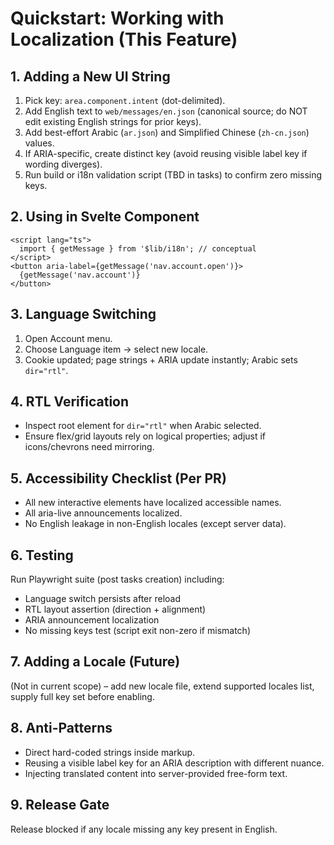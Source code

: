 # Quickstart: Working with Localization (This Feature)

## 1. Adding a New UI String
1. Pick key: `area.component.intent` (dot-delimited).
2. Add English text to `web/messages/en.json` (canonical source; do NOT edit existing English strings for prior keys).
3. Add best-effort Arabic (`ar.json`) and Simplified Chinese (`zh-cn.json`) values.
4. If ARIA-specific, create distinct key (avoid reusing visible label key if wording diverges).
5. Run build or i18n validation script (TBD in tasks) to confirm zero missing keys.

## 2. Using in Svelte Component
```
<script lang="ts">
  import { getMessage } from '$lib/i18n'; // conceptual
</script>
<button aria-label={getMessage('nav.account.open')}>
  {getMessage('nav.account')}
</button>
```

## 3. Language Switching
1. Open Account menu.
2. Choose Language item → select new locale.
3. Cookie updated; page strings + ARIA update instantly; Arabic sets `dir="rtl"`.

## 4. RTL Verification
- Inspect root element for `dir="rtl"` when Arabic selected.
- Ensure flex/grid layouts rely on logical properties; adjust if icons/chevrons need mirroring.

## 5. Accessibility Checklist (Per PR)
- All new interactive elements have localized accessible names.
- All aria-live announcements localized.
- No English leakage in non-English locales (except server data).

## 6. Testing
Run Playwright suite (post tasks creation) including:
- Language switch persists after reload
- RTL layout assertion (direction + alignment)
- ARIA announcement localization
- No missing keys test (script exit non-zero if mismatch)

## 7. Adding a Locale (Future)
(Not in current scope) – add new locale file, extend supported locales list, supply full key set before enabling.

## 8. Anti-Patterns
- Direct hard-coded strings inside markup.
- Reusing a visible label key for an ARIA description with different nuance.
- Injecting translated content into server-provided free-form text.

## 9. Release Gate
Release blocked if any locale missing any key present in English.
